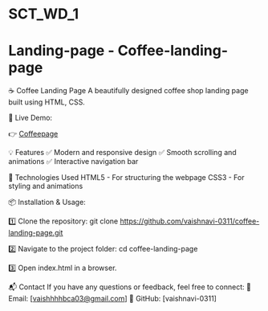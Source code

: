 # SCT_WD_1

 # Landing-page -  Coffee-landing-page


☕ Coffee Landing Page
    A beautifully designed coffee shop landing page built using HTML, CSS.

🔗 Live Demo:

👉 [Coffeepage](http://127.0.0.1:5500/coffeelandingpage/index.html)

💡 Features
✅ Modern and responsive design
✅ Smooth scrolling and animations
✅ Interactive navigation bar

📁 Technologies Used
HTML5 - For structuring the webpage
CSS3 - For styling and animations

📦 Installation & Usage:

1️⃣ Clone the repository:
git clone https://github.com/vaishnavi-0311/coffee-landing-page.git

2️⃣ Navigate to the project folder:
cd coffee-landing-page

3️⃣ Open index.html in a browser.

📬 Contact
If you have any questions or feedback, feel free to connect:
📧 Email: [vaishhhhbca03@gmail.com]
🔗 GitHub: [vaishnavi-0311]